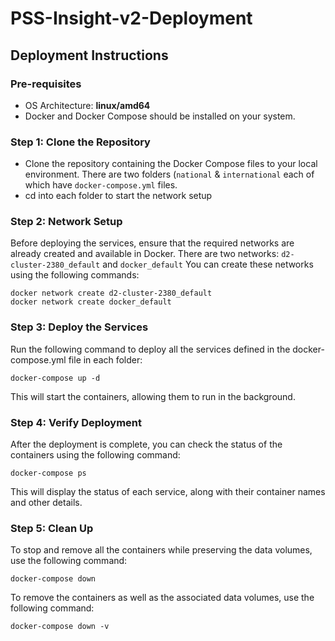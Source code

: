 # PSS-Insight-v2-Deployment

## Deployment Instructions

### Pre-requisites

- OS Architecture: **linux/amd64**  
- Docker and Docker Compose should be installed on your system.

### Step 1: Clone the Repository

 - Clone the repository containing the Docker Compose files to your local environment. There are two folders (`national` & `international` each of which have `docker-compose.yml` files.
 - cd into each folder to start the network setup

### Step 2: Network Setup

Before deploying the services, ensure that the required networks are already created and available in Docker. There are two networks: `d2-cluster-2380_default` and `docker_default` You can create these networks using the following commands:

```
docker network create d2-cluster-2380_default
docker network create docker_default
````

### Step 3: Deploy the Services

Run the following command to deploy all the services defined in the docker-compose.yml file in each folder:

```
docker-compose up -d
```
This will start the containers, allowing them to run in the background.

### Step 4: Verify Deployment

After the deployment is complete, you can check the status of the containers using the following command:

```
docker-compose ps
```

This will display the status of each service, along with their container names and other details.

### Step 5: Clean Up

To stop and remove all the containers while preserving the data volumes, use the following command:
```
docker-compose down
```

To remove the containers as well as the associated data volumes, use the following command:

```
docker-compose down -v
```
